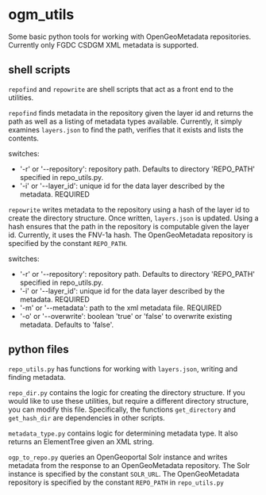 # ogm_utils

Some basic python tools for working with OpenGeoMetadata repositories. Currently only FGDC CSDGM XML metadata is
supported.

## shell scripts
`repofind` and `repowrite` are shell scripts that act as a front end to the utilities.

 `repofind` finds metadata in the repository given the layer id and returns the path as well as a listing of
 metadata types available. Currently, it simply examines `layers.json` to find the path, verifies that it exists and lists
 the contents. 
 
switches: 
* '-r' or '--repository': repository path. Defaults to directory 'REPO_PATH' specified in repo_utils.py.
* '-i' or '--layer_id': unique id for the data layer described by the metadata. REQUIRED


 `repowrite` writes metadata to the repository using a hash of the layer id to create the directory structure.
 Once written, `layers.json` is updated. Using a hash ensures that the path in the repository is computable given the
 layer id. Currently, it uses the FNV-1a hash.  The OpenGeoMetadata repository is specified by
 the constant `REPO_PATH`.

switches:
* '-r' or '--repository': repository path. Defaults to directory 'REPO_PATH' specified in repo_utils.py.
* '-i' or '--layer_id': unique id for the data layer described by the metadata. REQUIRED
* '-m' or '--metadata': path to the xml metadata file. REQUIRED
* '-o' or '--overwrite': boolean 'true' or 'false' to overwrite existing metadata. Defaults to 'false'.


 ## python files
 `repo_utils.py` has functions for working with `layers.json`, writing and finding metadata.

 `repo_dir.py` contains the logic for creating the directory structure. If you would like to use these utilities,
 but require a different directory structure, you can modify this file. Specifically, the functions `get_directory` and
 `get_hash_dir` are dependencies in other scripts.

 `metadata_type.py` contains logic for determining metadata type. It also returns an ElementTree given an XML string.

 `ogp_to_repo.py` queries an OpenGeoportal Solr instance and writes metadata from the response to an OpenGeoMetadata
 repository. The Solr instance is specified by the constant `SOLR_URL`.  The OpenGeoMetadata repository is specified by
 the constant `REPO_PATH` in `repo_utils.py`

